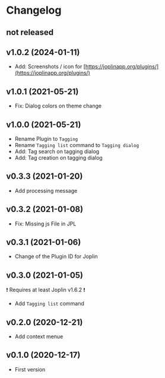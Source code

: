 # Changelog

## not released

## v1.0.2 (2024-01-11)

- Add: Screenshots / icon for [https://joplinapp.org/plugins/](https://joplinapp.org/plugins/)

## v1.0.1 (2021-05-21)

- Fix: Dialog colors on theme change

## v1.0.0 (2021-05-21)

- Rename Plugin to `Tagging`
- Rename `Tagging list` command to `Tagging dialog`
- Add: Tag search on tagging dialog
- Add: Tag creation on tagging dialog

## v0.3.3 (2021-01-20)

- Add processing message

## v0.3.2 (2021-01-08)

- Fix: Missing js File in JPL

## v0.3.1 (2021-01-06)

- Change of the Plugin ID for Joplin

## v0.3.0 (2021-01-05)

❗ Requires at least Joplin v1.6.2 ❗

- Add `Tagging list` command

## v0.2.0 (2020-12-21)

- Add context menue

## v0.1.0 (2020-12-17)

- First version
